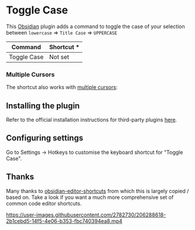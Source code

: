 # Toggle Case

This [Obsidian](https://obsidian.md) plugin adds a command to toggle the case of your selection between `lowercase` => `Title Case` => `UPPERCASE` 

| Command                                        | Shortcut \* |
|------------------------------------------------|-------------|
| Toggle Case                                    | Not set     |

### Multiple Cursors

The shortcut also works with [multiple cursors](https://help.obsidian.md/How+to/Working+with+multiple+cursors):

## Installing the plugin

Refer to the official installation instructions for third-party plugins [here](https://help.obsidian.md/Advanced+topics/Community+plugins).

## Configuring settings

Go to Settings → Hotkeys to customise the keyboard shortcut for "Toggle Case".

## Thanks

Many thanks to [obsidian-editor-shortcuts](https://github.com/timhor/obsidian-editor-shortcuts) from which this is largely copied / based on.
Take a look if you want a much more comprehensive set of common code editor shortcuts.


https://user-images.githubusercontent.com/2782730/206288618-2b1cebd5-14f5-4e06-b353-fbc740394ea8.mp4

